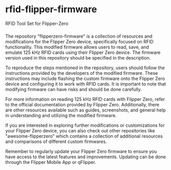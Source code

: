 # rfid-flipper-firmware
RFID Tool Set for Flipper-Zero
### 
 The repository "flipperzero-firmware" is a collection of resources and modifications for the Flipper Zero device, specifically focused on RFID functionality. This modified firmware allows users to read, save, and emulate 125 kHz RFID cards using their Flipper Zero device. The firmware version used in this repository should be specified in the description.

To reproduce the steps mentioned in the repository, users should follow the instructions provided by the developers of the modified firmware. These instructions may include flashing the custom firmware onto the Flipper Zero device and configuring it to work with RFID cards. It is important to note that modifying firmware can have risks and should be done carefully.

For more information on reading 125 kHz RFID cards with Flipper Zero, refer to the official documentation provided by Flipper Zero. Additionally, there are other resources available such as guides, screenshots, and general help in understanding and utilizing the modified firmware.

If you are interested in exploring further modifications or customizations for your Flipper Zero device, you can also check out other repositories like "awesome-flipperzero" which contains a collection of additional resources and comparisons of different custom firmwares.

Remember to regularly update your Flipper Zero firmware to ensure you have access to the latest features and improvements. Updating can be done through the Flipper Mobile App or qFlipper.

